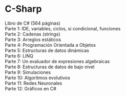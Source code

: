 # C-Sharp
Libro de C# (564 páginas)<br>
Parte 1: IDE, variables, ciclos, si condicional, funciones<br>
Parte 2: Cadenas (strings)<br>
Parte 3: Arreglos estáticos<br>
Parte 4: Programación Orientada a Objetos<br>
Parte 5: Estructuras de datos dinámicas<br>
Parte 6: LINQ<br>
Parte 7: Un evaluador de expresiones algebraicas<br>
Parte 8: Estructuras de datos de bajo nivel<br>
Parte 9: Simulaciones<br>
Parte 10: Algoritmos evolutivos<br>
Parte 11: Redes Neuronales<br>
Parte 12: Gráficos en C#<br>
